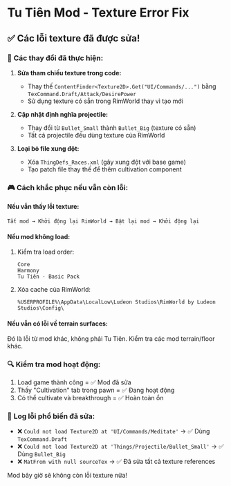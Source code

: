 # Tu Tiên Mod - Texture Error Fix

## ✅ Các lỗi texture đã được sửa!

### 🔧 **Các thay đổi đã thực hiện:**

1. **Sửa tham chiếu texture trong code:**
   - Thay thế `ContentFinder<Texture2D>.Get("UI/Commands/...")` bằng `TexCommand.Draft/Attack/DesirePower`
   - Sử dụng texture có sẵn trong RimWorld thay vì tạo mới

2. **Cập nhật định nghĩa projectile:**
   - Thay đổi từ `Bullet_Small` thành `Bullet_Big` (texture có sẵn)
   - Tất cả projectile đều dùng texture của RimWorld

3. **Loại bỏ file xung đột:**
   - Xóa `ThingDefs_Races.xml` (gây xung đột với base game)
   - Tạo patch file thay thế để thêm cultivation component

### 🎮 **Cách khắc phục nếu vẫn còn lỗi:**

#### **Nếu vẫn thấy lỗi texture:**
```
Tắt mod → Khởi động lại RimWorld → Bật lại mod → Khởi động lại
```

#### **Nếu mod không load:**
1. Kiểm tra load order:
   ```
   Core
   Harmony  
   Tu Tiên - Basic Pack
   ```

2. Xóa cache của RimWorld:
   ```
   %USERPROFILE%\AppData\LocalLow\Ludeon Studios\RimWorld by Ludeon Studios\Config\
   ```

#### **Nếu vẫn có lỗi về terrain surfaces:**
Đó là lỗi từ mod khác, không phải Tu Tiên. Kiểm tra các mod terrain/floor khác.

### 🔍 **Kiểm tra mod hoạt động:**
1. Load game thành công = ✅ Mod đã sửa
2. Thấy "Cultivation" tab trong pawn = ✅ Đang hoạt động  
3. Có thể cultivate và breakthrough = ✅ Hoàn toàn ổn

### 📝 **Log lỗi phổ biến đã sửa:**
- ❌ `Could not load Texture2D at 'UI/Commands/Meditate'` → ✅ Dùng `TexCommand.Draft`
- ❌ `Could not load Texture2D at 'Things/Projectile/Bullet_Small'` → ✅ Dùng `Bullet_Big`
- ❌ `MatFrom with null sourceTex` → ✅ Đã sửa tất cả texture references

Mod bây giờ sẽ không còn lỗi texture nữa!
